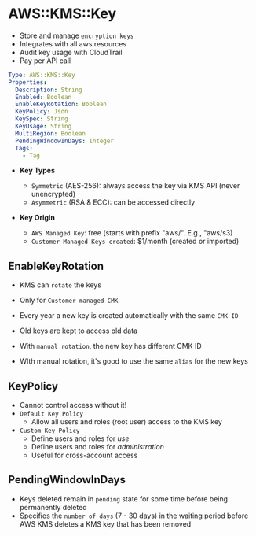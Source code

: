 # AWS::KMS::Key

- Store and manage `encryption keys`
- Integrates with all aws resources
- Audit key usage with CloudTrail
- Pay per API call

```yaml
Type: AWS::KMS::Key
Properties:
  Description: String
  Enabled: Boolean
  EnableKeyRotation: Boolean
  KeyPolicy: Json
  KeySpec: String
  KeyUsage: String
  MultiRegion: Boolean
  PendingWindowInDays: Integer
  Tags:
    - Tag
```

- **Key Types**

  - `Symmetric` (AES-256): always access the key via KMS API (never unencrypted)
  - `Asymmetric` (RSA & ECC): can be accessed directly

- **Key Origin**

  - `AWS Managed Key`: free (starts with prefix "aws/". E.g., "aws/s3)
  - `Customer Managed Keys created`: $1/month (created or imported)

## EnableKeyRotation

- KMS can `rotate` the keys
- Only for `Customer-managed CMK`
- Every year a new key is created automatically with the same `CMK ID`
- Old keys are kept to access old data

- With `manual rotation`, the new key has different CMK ID
- WIth manual rotation, it's good to use the same `alias` for the new keys

## KeyPolicy

- Cannot control access without it!
- `Default Key Policy`
  - Allow all users and roles (root user) access to the KMS key
- `Custom Key Policy`
  - Define users and roles for _use_
  - Define users and roles for _administration_
  - Useful for cross-account access

## PendingWindowInDays

- Keys deleted remain in `pending` state for some time before being permanently deleted
- Specifies the `number of days` (7 - 30 days) in the waiting period before AWS KMS deletes a KMS key that has been removed
